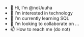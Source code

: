 - 👋 Hi, I’m @noUuuha
- 👀 I’m interested in technology
- 🌱 I’m currently learning SQL
- 💞️ I’m looking to collaborate on ...
- 📫 How to reach me (do not)

<!---
noUuuha/noUuuha is a ✨ special ✨ repository because its `README.md` (this file) appears on your GitHub profile.
You can click the Preview link to take a look at your changes.
--->
